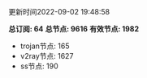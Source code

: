 更新时间2022-09-02 19:48:58

**总订阅: 64**
**总节点: 9616**
**有效节点: 1982**
- trojan节点: 165
- v2ray节点: 1627
- ss节点: 190

